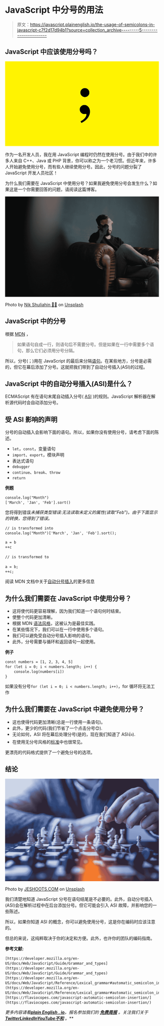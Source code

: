 # JavaScript 中分号的用法

> 原文：<https://javascript.plainenglish.io/the-usage-of-semicolons-in-javascript-c7f2d17d94b1?source=collection_archive---------5----------------------->

## JavaScript 中应该使用分号吗？

![](img/8793ed1d7739c767e9551ed45c7d2072.png)

作为一名开发人员，我在用 JavaScript 编程时仍然在使用分号。由于我们中的许多人来自 C++、Java 或 PHP 背景，你可以称之为一个老习惯。但近年来，许多人开始避免使用分号，而有些人继续使用分号。因此，分号的问题分裂了 JavaScript 开发人员社区！

为什么我们需要在 JavaScript 中使用分号？如果我避免使用分号会发生什么？如果这是一个你需要回答的问题，请阅读这篇博客。

![](img/a7acf70c1cdef5623179583880007b62.png)

Photo by [Nik Shuliahin 💛💙](https://unsplash.com/@tjump?utm_source=medium&utm_medium=referral) on [Unsplash](https://unsplash.com?utm_source=medium&utm_medium=referral)

## JavaScript 中的分号

根据 [MDN](https://developer.mozilla.org/en-US/docs/Web/JavaScript/Guide/Grammar_and_types) ，

> 如果语句自成一行，则语句后不需要分号。但是如果在一行中需要多个语句，那么它们必须用分号分隔。

所以，分号(；)用在 JavaScript 的最后来分隔[语句](https://developer.mozilla.org/en-US/docs/Glossary/Statement)。在某些地方，分号是必需的，但它在幕后添加了分号。这就把我们带到了自动分号插入(ASI)的过程。

## JavaScript 中的自动分号插入(ASI)是什么？

ECMAScript 有在语句末尾自动插入分号( [ASI](https://developer.mozilla.org/en-US/docs/Web/JavaScript/Reference/Lexical_grammar#automatic_semicolon_insertion) )的规则。JavaScript 解析器在解析源代码时会自动添加分号。

## 受 ASI 影响的声明

分号的自动插入会影响下面的语句。所以，如果你没有使用分号，请考虑下面的陈述。

*   `let`，`const`，变量语句
*   `import`、`export`，模块声明
*   表达式语句
*   `debugger`
*   `continue`、`break`、`throw`
*   `return`

**例题**

```
console.log("Month")
['March', 'Jan', 'Feb'].sort()
```

您将得到错误*未捕获类型错误:无法读取未定义的属性(读取“Feb”)。由于下面显示的转换，您得到了错误。*

```
// is transformed into
console.log("Month")['March', 'Jan', 'Feb'].sort();
```

```
a = b
++c

// is transformed to

a = b;
++c;
```

阅读 MDN 文档中关于[自动分号插入](https://developer.mozilla.org/en-US/docs/Web/JavaScript/Reference/Lexical_grammar#automatic_semicolon_insertion)的更多信息

## 为什么我们需要在 JavaScript 中使用分号？

*   这将使代码更容易理解，因为我们知道一个语句何时结束。
*   使整个代码更加清晰。
*   根据 MDN [语法风格](https://developer.mozilla.org/en-US/docs/MDN/Writing_guidelines/Writing_style_guide/Code_style_guide/JavaScript#general_guidelines_for_javascript_code_examples)，这被认为是最佳实践。
*   在某些情况下，我们可以在一行中使用多个语句。
*   我们可以避免受自动分号插入影响的语句。
*   此外，分号需要与循环和返回语句一起使用。

**例子**

```
const numbers = [1, 2, 3, 4, 5]
for (let i = 0; i < numbers.length; i++) {
    console.log(numbers[i])
}
```

如果没有分号`for (let i = 0; i < numbers.length; i++)`，for 循环将无法工作

## 为什么我们需要在 JavaScript 中避免使用分号？

*   这也使得代码更加清晰(总是一行使用一条语句)。
*   此外，更少的代码(我们节省了一个点击分号😊).
*   无论如何，ASI 将在幕后处理分号(是的，现在我们知道了 ASI👍).
*   在使用无分号风格的[标准](https://standardjs.com/rules.html#semicolons)中也很常见。

更漂亮的代码格式提供了一个避免分号的选项。

## 结论

![](img/2a381c09c7a8aede376591b869b15f8c.png)

Photo by [JESHOOTS.COM](https://unsplash.com/@jeshoots?utm_source=medium&utm_medium=referral) on [Unsplash](https://unsplash.com?utm_source=medium&utm_medium=referral)

我们清楚地知道 JavaScript 分号在语句结尾是不必要的。此外，自动分号插入(ASI)会在解析过程中在后台添加分号。但它可能会引入 ASI 故障，并影响您的一些陈述。

所以，如果你知道 ASI 的概念，你可以避免使用分号，这是你在编码时应该注意的。

但总的来说，这纯粹取决于你的决定和方便。此外，也许你的团队的编码指南。

**参考文献:**

```
[https://developer.mozilla.org/en-US/docs/Web/JavaScript/Guide/Grammar_and_types](https://developer.mozilla.org/en-US/docs/Web/JavaScript/Guide/Grammar_and_types)
[https://developer.mozilla.org/en-US/docs/Web/JavaScript/Reference/Lexical_grammar#automatic_semicolon_insertion](https://developer.mozilla.org/en-US/docs/Web/JavaScript/Reference/Lexical_grammar#automatic_semicolon_insertion)
[https://flaviocopes.com/javascript-automatic-semicolon-insertion/](https://flaviocopes.com/javascript-automatic-semicolon-insertion/)
```

*更多内容请看*[***plain English . io***](https://plainenglish.io/)*。报名参加我们的* [***免费周报***](http://newsletter.plainenglish.io/) *。关注我们关于*[***Twitter***](https://twitter.com/inPlainEngHQ)[***LinkedIn***](https://www.linkedin.com/company/inplainenglish/)*[***YouTube***](https://www.youtube.com/channel/UCtipWUghju290NWcn8jhyAw)*[***不和***](https://discord.gg/GtDtUAvyhW) *。***